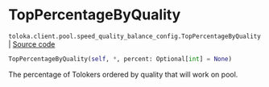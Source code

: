 # TopPercentageByQuality
`toloka.client.pool.speed_quality_balance_config.TopPercentageByQuality` | [Source code](https://github.com/Toloka/toloka-kit/blob/v1.0.1/src/client/pool/speed_quality_balance_config.py#L26)

```python
TopPercentageByQuality(self, *, percent: Optional[int] = None)
```

The percentage of Tolokers ordered by quality that will work on pool.

